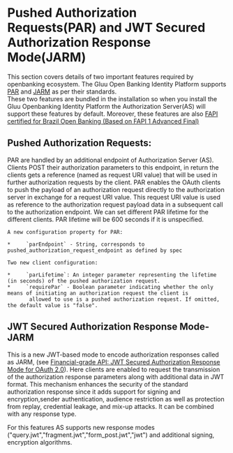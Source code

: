 # Pushed Authorization Requests(PAR) and JWT Secured Authorization Response Mode(JARM)
This section covers details of two important features required by openbanking ecosystem. The Gluu Open Banking Identity Platform 
supports [PAR](https://datatracker.ietf.org/doc/html/draft-ietf-oauth-par-07) and [JARM](https://github.com/JanssenProject/docs/issues/24) as per their standards.  
These two features are bundled in the installation so when you install the Gluu Openbanking Identity Platform the Authorization 
Server(AS) will support these features by default. Moreover, these features are also [FAPI certified for Brazil Open Banking (Based on FAPI 1 Advanced Final)](https://openid.net/certification/#FAPI_OPs)

## Pushed Authorization Requests:
PAR are handled by an additional endpoint of Authorization Server (AS). Clients POST their authorization parameters to this endpoint, 
in return the clients gets a reference (named as request URI value) that will be used in further authorization requests by the client. 
PAR enables the OAuth clients to push the payload of an authorization request directly to the authorization server in exchange for a 
request URI value. This request URI value is used as reference to the authorization request payload data in a subsequent call to the 
authorization endpoint.
    We can set different PAR lifetime for the different clients. PAR lifetime will be 600 seconds if it is unspecified.

    A new configuration property for PAR:

    *     `parEndpoint` - String, corresponds to pushed_authorization_request_endpoint as defined by spec

    Two new client configuration:

    *     `parLifetime`: An integer parameter representing the lifetime (in seconds) of the pushed authorization request. 
    *     `requirePar` - Boolean parameter indicating whether the only means of initiating an authorization request the client is 
           allowed to use is a pushed authorization request. If omitted, the default value is "false".

## JWT Secured Authorization Response Mode-JARM
   
This is a new JWT-based mode to encode authorization responses called as JARM, (see [Financial-grade API: JWT Secured Authorization Response Mode for OAuth 2.0](https://openid.net/specs/openid-financial-api-jarm-ID1.html)). 
Here clients are enabled to request the transmission of the authorization response parameters along with additional data in JWT format. 
This mechanism enhances the security of the standard authorization response since it adds support for signing and encryption,sender authentication, 
audience restriction as well as protection from replay, credential leakage, and mix-up attacks. It can be combined with any response type.

For this features AS supports new response modes ("query.jwt","fragment.jwt","form_post.jwt","jwt") and additional signing, encryption algorithms. 
